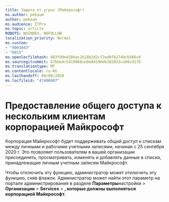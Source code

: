 ```yaml
---
title: Защита от угроз (Майкрософт)
ms.author: pebaum
author: pebaum
ms.audience: ITPro
ms.topic: article
ROBOTS: NOINDEX, NOFOLLOW
localization_priority: Normal
ms.custom:
- "9003043"
- "6015"
ms.openlocfilehash: 483fd9ed286ac2b18b2d2cf2ed0fb2748cb566c6
ms.sourcegitcommit: b7bbe4c5419668ce8e84196db382032ca09cd176
ms.translationtype: MT
ms.contentlocale: ru-RU
ms.lasthandoff: 09/08/2020
ms.locfileid: "47406607"
---
```

# <a name="microsoft-to-do-cross-tenant-sharing"></a>Предоставление общего доступа к нескольким клиентам корпорацией Майкрософт

Корпорация Майкрософт будет поддерживать общий доступ к спискам между личными и рабочими учетными записями, начиная с 25 сентября 2020 г. Это позволяет пользователям в вашей организации присоединять, просматривать, изменять и добавлять данные в списки, принадлежащие личным учетным записям Майкрософт.

Чтобы отключить эту функцию, администратор может отключить эту функцию, сняв флажок.
Администратор может найти этот параметр на портале администрирования в разделе **Параметры**настройки  >  **Организации**  >  **Services**  >  **, которые должны выполняться корпорацией Майкрософт**.
